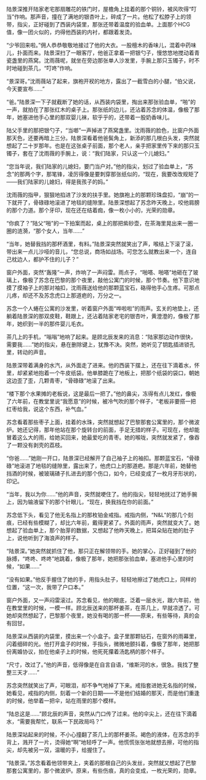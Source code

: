陆景深推开陆家老宅那扇雕花的铁门时，屋檐角上挂着的那个铜铃，被风吹得“叮当”作响。那声音，撞在了满地的银杏叶上，碎成了一片。他松了松脖子上的领带，指尖，正好碰到了西装内袋里，那张还带着温度的验血单。上面那个HCG值，像一团火似的，灼得他西装的内衬，都跟着发烫。

“少爷回来啦。”佣人恭恭敬敬地接过了他的大衣。一股檀木的香味儿，混着中药味儿，扑面而来。陆景深扫了一眼客厅，他爸正拿着一把银勺子，慢悠悠地搅动着青瓷盏里的燕窝。沈雨薇呢，就坐在旁边那张单人沙发里，手腕上那只玉镯子，时不时地碰到茶几，“叮咚”作响。

“景深哥。”沈雨薇站了起来，旗袍开衩的地方，露出了一截雪白的小腿，“伯父说，今天要宣布……”

“爸。”陆景深一下子就截断了她的话，从西装内袋里，掏出来那张验血单，“啪”的一声，就拍在了那张红木的桌子上。那张纸的边儿，还沾着苏念的体温，像极了那年，她塞进他手心里的那双婴儿袜，软乎乎的，还带着一股奶香味儿。

陆父手里的那把银勺子，“当啷”一声掉进了燕窝盏里。沈雨薇的脸色，比窗户外面那天色，还要再暗上三分。陆景深看着他爸鬓角上，新添的那几根白头发，突然就想起了二十岁那年。也是在这张桌子前面，那个老人，亲手把家里传下来的那只玉镯子，套在了沈雨薇的手腕上，说：“我们陆家，只认这一个儿媳妇。”

“您当年说，我们陆家的儿媳妇，要门当户对。”他的指尖，划过了验血单上，“苏念”的那两个字，那笔锋，凌厉得像是要刺穿那张纸似的，“现在，我要改改规矩了——我们陆家的儿媳妇，得是我孩子的妈。”

沈雨薇的指甲，狠狠地掐进了沙发的扶手里。她旗袍上的那颗珍珠盘扣，“崩”的一下就开了，骨碌碌地滚进了地毯的缝隙里。陆景深想起了苏念昨天晚上，咬他肩膀的那个力道。那个牙印，现在还在结着痂，像一枚小小的，光荣的勋章。

“你疯了？”陆父“啪”的一下拍案而起，桌上的那把紫砂壶，在茶海里晃出来一圈一圈的涟漪，“那个女人，当年……”

“当年，她替我挡的那杯酒里，有料。”陆景深突然就笑出了声，喉结上下滚了滚，带出来一点儿沙哑的音儿，“您总说，商场如战场。可您怎么就教出来一个，连自己枕边人，都护不住的儿子？”

窗户外面，突然“轰隆”一声，炸响了一声闷雷。雨点子，“啪嗒、啪嗒”地砸在了玻璃上，像极了苏念在巴黎的那个夜里，敲他公寓门的时候，那个节奏。他下意识地摸了摸袖子上的那对袖扣，沈雨薇送给他的那颗蓝宝石，硌得他手心生疼。可那点儿疼，却还不及苏念虎口上那道疤的，万分之一。

苏念一个人蜷在公寓的沙发里，听着窗户外面“哗啦啦”的雨声。玄关的地垫上，还躺着陆景深的那双皮鞋，鞋跟上，还沾着陆家老宅的银杏叶，黄澄澄的，像极了那年，她织到一半的那件婴儿毛衣。

茶几上的手机，“嗡嗡”地响了起来。是顾北辰发来的消息：“陆家那边动作很快，需要我……”她的指尖，悬在删除键上，犹豫不决。突然，她听见了钥匙插进锁孔里，转动的声音。

陆景深带着满身的水汽，从外面走了进来。他的西装下摆上，还在往下滴着水，怀里，却紧紧地抱着一个牛皮纸袋。他单膝跪在了地板上，把那个纸袋的袋口，朝她这边歪了歪，几颗青枣，“骨碌碌”地滚了出来。

“楼下那个水果摊的老板说，这是最后一把了。”他的鼻尖，冻得有点儿发红，像极了六年前，在教堂里说“我愿意”的时候，被冷气吹的那个样子，“老板非要搭一把红枣给我，说这个东西，补气血。”

苏念看着那些枣子上面，挂着的水珠，突然就想起了巴黎那套公寓里的，那个微波炉。她还记得，那年他站在那个旋转台的前面，手足无措的样子。可现在，他却能冒着这么大的雨，给她买回来，她最爱吃的青枣。她的喉咙，突然就发紧了，像吞了一颗没有剥壳的荔枝。

“你爸……”她刚一开口，陆景深已经解开了自己袖子上的袖扣。那颗蓝宝石，“骨碌碌”地滚进了地毯的缝隙里，露出来了，他虎口上的那道疤。那是六年前，她替他挡酒的时候，被玻璃碴子扎进去的那个伤口，如今，已经变成了一枚月牙形状的，印记。

“当年，我以为你……”他的声音，突然就哽住了。他的指尖，轻轻地抚过了她手腕上，因为输液留下的那个针眼儿，“现在，换我挡在你的前面。”

苏念低下头，看见了他无名指上的那枚铂金戒指。戒指内侧，“N&L”的那几个刻痕，已经有些模糊了，却比六年前，戴得更紧了。外面的雨声，突然就变大了。她想起了验血单上，那个胎芽的数据，又想起了他昨天晚上，把耳朵贴在她的肚子上，说他听到了海浪声的样子。

“陆景深。”她突然就抓住了他，那只正在解领带的手。她的掌心，正好碰到了他的脉搏，“咚咚、咚咚”地跳着，像极了那年，她把那张验血单，塞进他手心里的时候，“如果……”

“没有如果。”他反手握住了她的手，用指头肚子，轻轻地擦过了她虎口上，同样的位置，“这一次，我带了户口本。”

窗户外面，又一声闷雷滚过。苏念看见，他的眼底，泛着一层水光，跟六年前，他在教堂里的时候，一模一样。顾北辰送来的那杯姜茶，在茶几上，早就凉透了。可她却突然想起了，巴黎那个夜里，她没有喝的那一杯——原来，有些等待，真的会有回甘。

陆景深从西装的内袋里，摸出来一个小盒子。盒子里那颗钻石，在窗外的雨幕里，闪着细碎的光。他打开盒子的时候，手指头，微微地颤抖着，像极了那年，她把那份离婚协议，拍在他桌子上的时候，他死死攥着汤匙柄的那个样子。

“尺寸，改过了。”他的声音，低得像是在自言自语，“维斯河的水，很急。我找了整整三天才……”

苏念突然就笑出了声，可眼泪，却不争气地掉了下来。戒指套进她无名指的时候，她看见，戒指的内侧，刻着一个新的日期——不是他们结婚的那天，而是他们重逢的时候，他举着一把伞，站在雨里的那个模样。

“陆总这是……”顾北辰的声音，突然从门口传了过来。他的伞尖上，还在往下滴着水，“需要我帮忙，联系一下民政局吗？”

陆景深站起来的时候，不小心撞翻了茶几上的那杯姜茶。褐色的液体，在苏念的手背上，溅开了一片，烫得她“啊”地轻呼了一声。他慌慌张张地就想去擦，可他的指尖，却先被另一双，温暖的手，给握住了。

“陆景深。”苏念看着他领带夹上，夹着的那根自己的头发丝，突然就又想起了巴黎那套公寓里的，那个微波炉。原来，有些伤痕，真的会变成，一枚光荣的，勋章。

